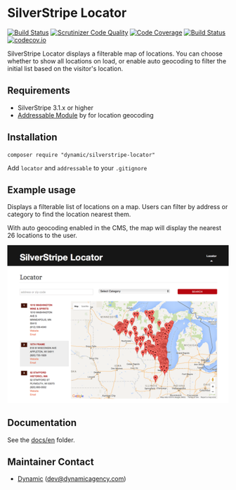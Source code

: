 # SilverStripe Locator

[![Build Status](https://travis-ci.org/dynamic/silverstripe-locator.svg?branch=1.2)](https://travis-ci.org/dynamic/silverstripe-locator)
[![Scrutinizer Code Quality](https://scrutinizer-ci.com/g/dynamic/silverstripe-locator/badges/quality-score.png?b=1.2)](https://scrutinizer-ci.com/g/dynamic/silverstripe-locator/?branch=1.2)
[![Code Coverage](https://scrutinizer-ci.com/g/dynamic/silverstripe-locator/badges/coverage.png?b=1.2)](https://scrutinizer-ci.com/g/dynamic/silverstripe-locator/?branch=1.2)
[![Build Status](https://scrutinizer-ci.com/g/dynamic/silverstripe-locator/badges/build.png?b=1.2)](https://scrutinizer-ci.com/g/dynamic/silverstripe-locator/build-status/1.2)
[![codecov.io](https://codecov.io/github/dynamic/silverstripe-locator/coverage.svg?branch=1.2)](https://codecov.io/github/dynamic/silverstripe-locator?branch=1.2)

SilverStripe Locator displays a filterable map of locations. You can choose whether to show all locations on load, or enable auto geocoding to filter the initial list based on the visitor's location. 

## Requirements

 *  SilverStripe 3.1.x or higher
 *  [Addressable Module](https://github.com/silverstripe-australia/silverstripe-addressable) by for location geocoding

## Installation

`composer require "dynamic/silverstripe-locator"`

Add `locator` and `addressable` to your `.gitignore`

## Example usage

Displays a filterable list of locations on a map. Users can filter by address or category to find the location nearest them. 

With auto geocoding enabled in the CMS, the map will display the nearest 26 locations to the user.

![screen shot](images/Locator.png)
 
## Documentation

See the [docs/en](docs/en/index.md) folder.

## Maintainer Contact

 *  [Dynamic](http://www.dynamicagency.com) (<dev@dynamicagency.com>)